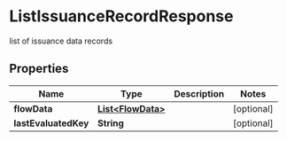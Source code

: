 # ListIssuanceRecordResponse

list of issuance data records

## Properties

| Name                 | Type                                    | Description | Notes      |
| -------------------- | --------------------------------------- | ----------- | ---------- |
| **flowData**         | [**List&lt;FlowData&gt;**](FlowData.md) |             | [optional] |
| **lastEvaluatedKey** | **String**                              |             | [optional] |
